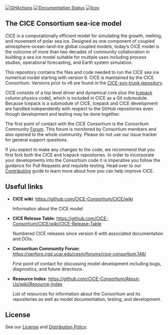 <!--- [![Travis-CI](https://travis-ci.org/CICE-Consortium/CICE.svg?branch=main)](https://travis-ci.org/CICE-Consortium/CICE) --->
[![GHActions](https://github.com/CICE-Consortium/CICE/workflows/GHActions/badge.svg)](https://github.com/CICE-Consortium/CICE/actions)
[![Documentation Status](https://readthedocs.org/projects/cice-consortium-cice/badge/?version=main)](http://cice-consortium-cice.readthedocs.io/en/main/?badge=main)
[![lcov](https://img.shields.io/endpoint?url=https://apcraig.github.io/coverage.json)](https://apcraig.github.io)

<!--- [![codecov](https://codecov.io/gh/apcraig/Test_CICE_Icepack/branch/master/graph/badge.svg)](https://codecov.io/gh/apcraig/Test_CICE_Icepack) --->

## The CICE Consortium sea-ice model
CICE is a computationally efficient model for simulating the growth, melting, and movement of polar sea ice. Designed as one component of coupled atmosphere-ocean-land-ice global coupled models, today’s CICE model is the outcome of more than two decades of community collaboration in building a sea ice model suitable for multiple uses including process studies, operational forecasting, and Earth system simulation.


This repository contains the files and code needed to run the CICE sea ice numerical model starting with version 6. CICE is maintained by the CICE Consortium. 
Versions prior to v6 are found in the [CICE-svn-trunk repository](https://github.com/CICE-Consortium/CICE-svn-trunk).

CICE consists of a top level driver and dynamical core plus the [Icepack][icepack] column physics code], which is included in CICE as a Git submodule.  Because Icepack is a submodule of CICE, Icepack and CICE development are handled independently with respect to the GitHub repositories even though development and testing may be done together.  

[icepack]: https://github.com/CICE-Consortium/Icepack

The first point of contact with the CICE Consortium is the Consortium Community [Forum][forum]. 
This forum is monitored by Consortium members and also opened to the whole community.
Please do not use our issue tracker for general support questions.

[forum]: https://xenforo.cgd.ucar.edu/cesm/forums/cice-consortium.146/

If you expect to make any changes to the code, we recommend that you first fork both the CICE and Icepack repositories. 
In order to incorporate your developments into the Consortium code it is imperative you follow the guidance for Pull Requests and requisite testing.
Head over to our [Contributing][contributing] guide to learn more about how you can help improve CICE.

[contributing]: https://github.com/CICE-Consortium/About-Us/wiki/Contributing

## Useful links
* **CICE wiki**: https://github.com/CICE-Consortium/CICE/wiki

   Information about the CICE model

* **CICE Release Table**: https://github.com/CICE-Consortium/CICE/wiki/CICE-Release-Table

   Numbered CICE releases since version 6 with associated documentation and DOIs. 
   
* **Consortium Community Forum**: https://xenforo.cgd.ucar.edu/cesm/forums/cice-consortium.146/

   First point of contact for discussing model development including bugs, diagnostics, and future directions.   

* **Resource Index**: https://github.com/CICE-Consortium/About-Us/wiki/Resource-Index

   List of resources for information about the Consortium and its repositories as well as model documentation, testing, and development.

## License
See our [License](LICENSE.pdf) and [Distribution Policy](DistributionPolicy.pdf).
